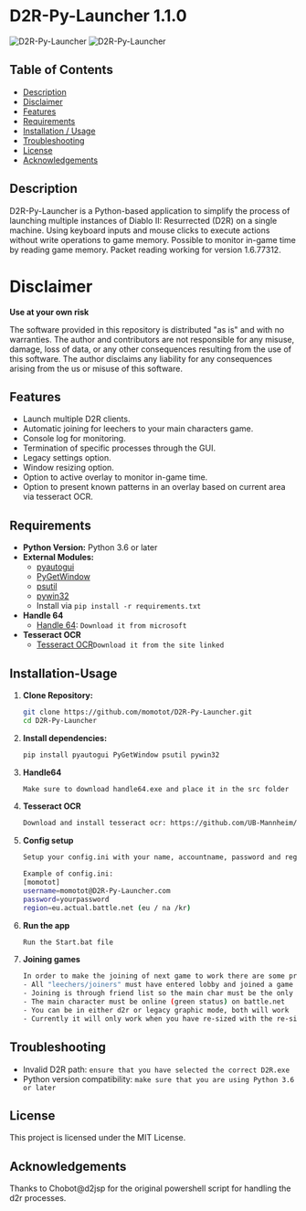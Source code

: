 # D2R-Py-Launcher 1.1.0

![D2R-Py-Launcher](https://i.imgur.com/toj1J0J.png)
![D2R-Py-Launcher](https://i.imgur.com/VwPE3nB.png)

## Table of Contents

- [Description](#Description)
- [Disclaimer](#Disclaimer)
- [Features](#Features)
- [Requirements](#Requirements)
- [Installation / Usage](#Installation-Usage)
- [Troubleshooting](#troubleshooting)
- [License](#License)
- [Acknowledgements](#Acknowledgements)


## Description

D2R-Py-Launcher is a Python-based application to simplify the process of launching multiple instances of Diablo II: Resurrected (D2R) on a single machine.
Using keyboard inputs and mouse clicks to execute actions without write operations to game memory. Possible to monitor in-game time by reading game memory.
Packet reading working for version 1.6.77312.

# Disclaimer

**Use at your own risk**

The software provided in this repository is distributed "as is" and with no warranties. The author and contributors are not responsible for any misuse, damage, loss of data, or any other consequences resulting from the use of this software.
The author disclaims any liability for any consequences arising from the us or misuse of this software.

## Features

- Launch multiple D2R clients.
- Automatic joining for leechers to your main characters game.
- Console log for monitoring.
- Termination of specific processes through the GUI.
- Legacy settings option.
- Window resizing option.
- Option to active overlay to monitor in-game time.
- Option to present known patterns in an overlay based on current area via tesseract OCR.

## Requirements

- **Python Version:** Python 3.6 or later
- **External Modules:**
  - [pyautogui](https://pypi.org/project/PyAutoGUI/)
  - [PyGetWindow](https://pypi.org/project/PyGetWindow/)
  - [psutil](https://pypi.org/project/psutil/)
  - [pywin32](https://pypi.org/project/pywin32/)
  - Install via ```pip install -r requirements.txt``` 
- **Handle 64**
  - [Handle 64](https://learn.microsoft.com/en-us/sysinternals/downloads/handle): `Download it from microsoft`
- **Tesseract OCR**
  - [Tesseract OCR](https://github.com/UB-Mannheim/tesseract/wiki)`Download it from the site linked`


## Installation-Usage

1. **Clone Repository:**
   ```bash
   git clone https://github.com/momotot/D2R-Py-Launcher.git
   cd D2R-Py-Launcher

3. **Install dependencies:**
   ```bash
   pip install pyautogui PyGetWindow psutil pywin32
4. **Handle64**
   ```bash
   Make sure to download handle64.exe and place it in the src folder

5. **Tesseract OCR**
   ```bash
   Download and install tesseract ocr: https://github.com/UB-Mannheim/tesseract/wiki

6. **Config setup**
   ```bash
   Setup your config.ini with your name, accountname, password and region/realm
   
   Example of config.ini:
   [momotot]
   username=momotot@D2R-Py-Launcher.com
   password=yourpassword
   region=eu.actual.battle.net (eu / na /kr)
   
7. **Run the app**
   ```bash
   Run the Start.bat file

8. **Joining games**
   ```bash
   In order to make the joining of next game to work there are some prerequisite:
   - All "leechers/joiners" must have entered lobby and joined a game from there
   - Joining is through friend list so the main char must be the only added account to the leechers friend list
   - The main character must be online (green status) on battle.net
   - You can be in either d2r or legacy graphic mode, both will work
   - Currently it will only work when you have re-sized with the re-size button

## Troubleshooting

- Invalid D2R path: `ensure that you have selected the correct D2R.exe`
- Python version compatibility: `make sure that you are using Python 3.6 or later`

## License

This project is licensed under the MIT License.

## Acknowledgements

Thanks to Chobot@d2jsp for the original powershell script for handling the d2r processes.

